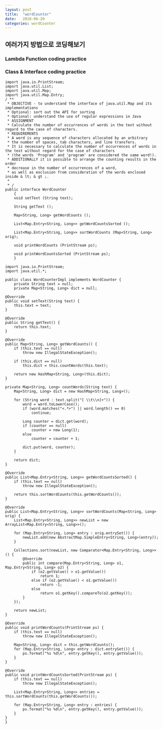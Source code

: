 ```yaml
---
layout: post
title:  "wordCounter"
date:   2018-06-20
categories: wordCounter
---  
```

## 여러가지 방법으로 코딩해보기

### Lambda Function coding practice
### Class & Interface coding practice


    import java.io.PrintStream;
    import java.util.List;
    import java.util.Map;
    import java.util.Map.Entry;
    / **
     * OBJECTIVE - to understand the interface of java.util.Map and its implementations
     * Optional: sort out the API for sorting
     * Optional: understand the use of regular expressions in Java
     * ASSIGNMENT
     * Calculate the number of occurrences of words in the text without regard to the case of characters.
     * REQUIREMENTS
     * A word is any sequence of characters allocated by an arbitrary
     * the number of spaces, tab characters, and line transfers. 
     * It is necessary to calculate the number of occurrences of words in the text without regard for the case of characters
     * (the words 'Program' and 'program' are considered the same word!).
     * ADDITIONALLY it is possible to arrange the counting results in the order
     * decrease in the number of occurrences of a word,
     * as well as exclusion from consideration of the words enclosed inside & lt; & gt ;.
     *
     * /
    public interface WordCounter
        {
        void setText (String text);

        String getText ();

        Map<String, Long> getWordCounts ();

        List<Map.Entry<String, Long>> getWordCountsSorted ();

        List<Map.Entry<String, Long>> sortWordCounts (Map<String, Long> orig);

        void printWordCounts (PrintStream ps);

        void printWordCountsSorted (PrintStream ps);
        }

    import java.io.PrintStream;
    import java.util.*;

    public class WordCounterImpl implements WordCounter {
        private String text = null;
        private Map<String, Long> dict = null;
    
    @Override
    public void setText(String text) {
        this.text = text;
    }

    @Override
    public String getText() {
        return this.text;
    }

    @Override
    public Map<String, Long> getWordCounts() {
        if (this.text == null)
            throw new IllegalStateException();

        if (this.dict == null)
            this.dict = this.countWords(this.text);

        return new HashMap<String, Long>(this.dict);
    }

    private Map<String, Long> countWords(String text) {
        Map<String, Long> dict = new HashMap<String, Long>();

        for (String word : text.split("[ \\t\\n]+")) {
            word = word.toLowerCase();
            if (word.matches("<.*>") || word.length() == 0)
                continue;

            Long counter = dict.get(word);
            if (counter == null)
                counter = new Long(1);
            else
                counter = counter + 1;

            dict.put(word, counter);
        }

        return dict;
    }

    @Override
    public List<Map.Entry<String, Long>> getWordCountsSorted() {
        if (this.text == null)
            throw new IllegalStateException();

        return this.sortWordCounts(this.getWordCounts());
    }

    @Override
    public List<Map.Entry<String, Long>> sortWordCounts(Map<String, Long> orig) {
        List<Map.Entry<String, Long>> newList = new ArrayList<Map.Entry<String, Long>>();

        for (Map.Entry<String, Long> entry : orig.entrySet()) {
            newList.add(new AbstractMap.SimpleEntry<String, Long>(entry));
        }

        Collections.sort(newList, new Comparator<Map.Entry<String, Long>>() {
            @Override
            public int compare(Map.Entry<String, Long> o1, Map.Entry<String, Long> o2) {
                if (o2.getValue() > o1.getValue())
                    return 1;
                else if (o2.getValue() < o1.getValue())
                    return -1;
                else
                    return o1.getKey().compareTo(o2.getKey());
            }
        });

        return newList;
    }

    @Override
    public void printWordCounts(PrintStream ps) {
        if (this.text == null)
            throw new IllegalStateException();

        Map<String, Long> dict = this.getWordCounts();
        for (Map.Entry<String, Long> entry : dict.entrySet()) {
            ps.format("%s %d\n", entry.getKey(), entry.getValue());
        }
    }

    @Override
    public void printWordCountsSorted(PrintStream ps) {
        if (this.text == null)
            throw new IllegalStateException();

        List<Map.Entry<String, Long>> entries = this.sortWordCounts(this.getWordCounts());

        for (Map.Entry<String, Long> entry : entries) {
            ps.format("%s %d\n", entry.getKey(), entry.getValue());
        }
    }
    }
